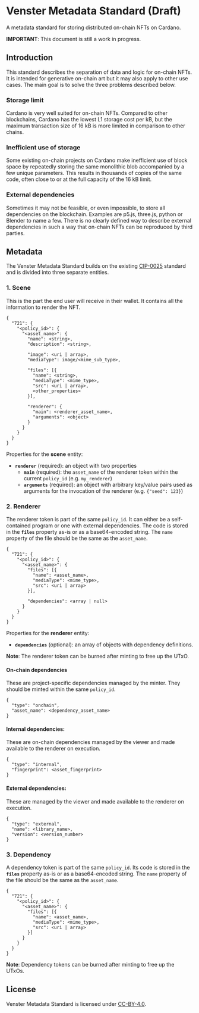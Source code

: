 # Venster Metadata Standard (Draft)
A metadata standard for storing distributed on-chain NFTs on Cardano.

**IMPORTANT**: This document is still a work in progress. 

## Introduction
This standard describes the separation of data and logic for on-chain NFTs. It
is intended for generative on-chain art but it may also apply to other use
cases. The main goal is to solve the three problems described below.

### Storage limit
Cardano is very well suited for on-chain NFTs. Compared to other blockchains,
Cardano has the lowest L1 storage cost per kB, but the maximum transaction size
of 16 kB is more limited in comparison to other chains.

### Inefficient use of storage
Some existing on-chain projects on Cardano make inefficient use of block space
by repeatedly storing the same monolithic blob accompanied by a few unique
parameters. This results in thousands of copies of the same code, often close to
or at the full capacity of the 16 kB limit.

### External dependencies
Sometimes it may not be feasible, or even impossible, to store all dependencies
on the blockchain. Examples are p5.js, three.js, python or Blender to name a
few. There is no clearly defined way to describe external dependencies in such a
way that on-chain NFTs can be reproduced by third parties.

## Metadata
The Venster Metadata Standard builds on the existing
[CIP-0025](https://github.com/cardano-foundation/CIPs/tree/master/CIP-0025)
standard and is divided into three separate entities.

### 1. Scene
This is the part the end user will receive in their wallet. It contains all the
information to render the NFT.

```
{
  "721": {
    "<policy_id>": {
      "<asset_name>": {
        "name": <string>,
        "description": <string>,

        "image": <uri | array>,
        "mediaType": image/<mime_sub_type>,
        
        "files": [{
          "name": <string>,
          "mediaType": <mime_type>,
          "src": <uri | array>,
          <other_properties>
        }],

        "renderer": {
          "main": <renderer_asset_name>,
          "arguments": <object>
        }
      }
    }
  }
}
```

Properties for the **scene** entity:
- **`renderer`** (required): an object with two properties
  - **`main`** (required): the `asset_name` of the renderer token within the
    current `policy_id` (e.g. `my_renderer`)
  - **`arguments`** (required): an object with arbitrary key/value pairs used as
    arguments for the invocation of the renderer (e.g. `{"seed": 123}`)

### 2. Renderer
The renderer token is part of the same `policy_id`. It can either be a
self-contained program or one with external dependencies. The code is stored in
the **`files`** property as-is or as a base64-encoded string. The `name`
property of the file should be the same as the `asset_name`.

```
{
  "721": {
    "<policy_id>": {
      "<asset_name>": {
        "files": [{
          "name": <asset_name>,
          "mediaType": <mime_type>,
          "src": <uri | array>
        }],

        "dependencies": <array | null>
      }
    }
  }
}
```

Properties for the **renderer** entity:
- **`dependencies`** (optional): an array of objects with dependency
  definitions.

**Note**: The renderer token can be burned after minting to free up the UTxO.

#### On-chain dependencies

These are project-specific dependencies managed by the minter. They should be
minted within the same `policy_id`.

```
{
  "type": "onchain",
  "asset_name": <dependency_asset_name>
}
```

#### Internal dependencies:

These are on-chain dependencies managed by the viewer and made available to the
renderer on execution.

```
{
  "type": "internal",
  "fingerprint": <asset_fingerprint>
}
```

#### External dependencies:

These are managed by the viewer and made available to the renderer on execution.

```
{
  "type": "external",
  "name": <library_name>,
  "version": <version_number>
}
```

### 3. Dependency
A dependency token is part of the same `policy_id`. Its code is stored in the
**`files`** property as-is or as a base64-encoded string. The `name` property of
the file should be the same as the `asset_name`.

```
{
  "721": {
    "<policy_id>": {
      "<asset_name>": {
        "files": [{
          "name": <asset_name>,
          "mediaType": <mime_type>,
          "src": <uri | array>
        }]
      }
    }
  }
}
```

**Note**: Dependency tokens can be burned after minting to free up the UTxOs.

## License
Venster Metadata Standard is licensed under
[CC-BY-4.0](https://creativecommons.org/licenses/by/4.0/legalcode).
